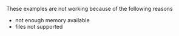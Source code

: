 
These examples are not working because of the following reasons

- not enough memory available
- files not supported